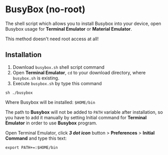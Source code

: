 # BusyBox (no-root)
The shell script which allows you to install Busybox into your device, open Busybox usage for **Terminal Emulator** or **Material Emulator**.

This method doesn't need root access at all!

## Installation

1. Download `busybox.sh` shell script command
2. Open **Terminal Emulator**, `cd` to your download directory, where `busybox.sh` is existing.
3. Execute `busybox.sh` by type this command

```
sh ./busybox
```

Where Busybox will be installed: `$HOME/bin`

The path to **Busybox** will not be added to `PATH` variable after installation, so you have to add it manually by setting Initial command for **Terminal Emulator** in order to use **Busybox** program.

Open Terminal Emulator, click ***3 dot icon*** button > **Preferences** > **Initial Command** and type this text:

```
export PATH+=:$HOME/bin
```
